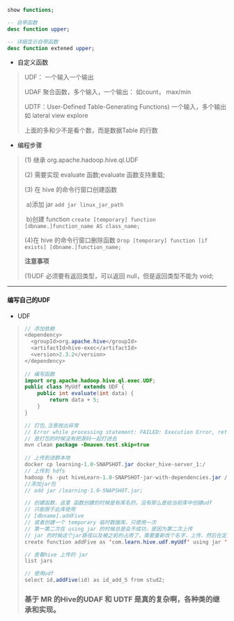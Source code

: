 ```sql
show functions;

-- 自带函数
desc function upper;

-- 详细显示自带函数
desc function extened upper;
```

* 自定义函数

> UDF： 一个输入一个输出
>
> UDAF 聚合函数，多个输入，一个输出： 如count， max/min
>
> UDTF：User-Defined Table-Generating Functions) 一个输入，多个输出 如 lateral view explore
>
> 上面的多和少不是看个数，而是数据Table 的行数

* 编程步骤

> (1) 继承 org.apache.hadoop.hive.ql.UDF
>
> (2) 需要实现 evaluate 函数;evaluate 函数支持重载;
>
> (3) 在 hive 的命令行窗口创建函数
>
> ​         a)添加 jar `add jar linux_jar_path`
>
> ​		b)创建 function `create [temporary] function [dbname.]function_name AS class_name;`
>
> (4)在 hive 的命令行窗口删除函数 `Drop [temporary] function [if exists] [dbname.]function_name;`
>
> **注意事项**
>
> (1)UDF 必须要有返回类型，可以返回 null，但是返回类型不能为 void;

---

#### 编写自己的UDF

* UDF

> ```java
> // 添加依赖
> <dependency>
>   <groupId>org.apache.hive</groupId>
>   <artifactId>hive-exec</artifactId>
>   <version>2.3.2</version>
> </dependency>
>   
> // 编写函数
> import org.apache.hadoop.hive.ql.exec.UDF;
> public class MyUdf extends UDF {
>     public int evaluate(int data) {
>         return data + 5;
>     }
> }
> 
> // 打包,注意抛出异常
> // Error while processing statement: FAILED: Execution Error, return code 1 from org.apache.hadoop.hive.ql.exec.FunctionTask
> // 是打包的时候没有把源码一起打进去
> mvn clean package -Dmaven.test.skip=true
>   
> // 上传到进群本地
> docker cp learning-1.0-SNAPSHOT.jar docker_hive-server_1:/
> // 上传到 hdfs
> hadoop fs -put hiveLearn-1.0-SNAPSHOT-jar-with-dependencies.jar /
> //添加jar包
> // add jar /learning-1.0-SNAPSHOT.jar;
> 
> // 创建函数，这里 函数创建的时候是有库名的，没有那么是给当前库中创建udf
> // 只能限于此库使用
> // [dbname].addFive
> // 或者创建一个 temporary 临时数据库，只使用一次
> // 第一第二次在 using jar 的时候总是会不成功，是因为第二次上传
> // jar 的时候这个jar路径以及被之前的占用了，需要重新改个名字，上传，然后在定义函数就可以生效
> create function addFive as 'com.learn.hive.udf.myUdf' using jar 'hiveLearn-1.0-SNAPSHOT-jar-with-dependencies.jar';
> 
> // 查看hive 上传的 jar
> list jars
> 
> // 使用udf
> select id,addFive(id) as id_add_5 from stud2;
> ```
>
> ### 基于 MR 的Hive的UDAF 和 UDTF 是真的复杂啊，各种类的继承和实现。









 